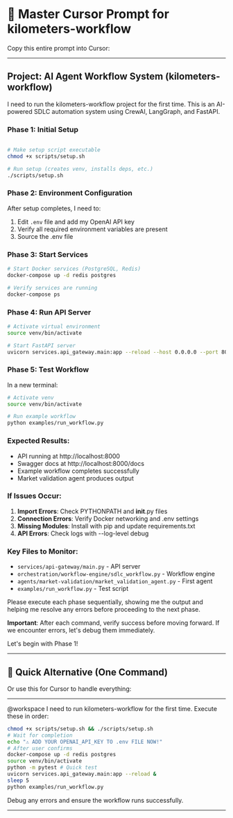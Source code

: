 # 🎯 Master Cursor Prompt for kilometers-workflow

Copy this entire prompt into Cursor:

---

## Project: AI Agent Workflow System (kilometers-workflow)

I need to run the kilometers-workflow project for the first time. This is an AI-powered SDLC automation system using CrewAI, LangGraph, and FastAPI.


### Phase 1: Initial Setup
```bash

# Make setup script executable
chmod +x scripts/setup.sh

# Run setup (creates venv, installs deps, etc.)
./scripts/setup.sh
```

### Phase 2: Environment Configuration
After setup completes, I need to:
1. Edit `.env` file and add my OpenAI API key
2. Verify all required environment variables are present
3. Source the .env file

### Phase 3: Start Services
```bash
# Start Docker services (PostgreSQL, Redis)
docker-compose up -d redis postgres

# Verify services are running
docker-compose ps
```

### Phase 4: Run API Server
```bash
# Activate virtual environment
source venv/bin/activate

# Start FastAPI server
uvicorn services.api_gateway.main:app --reload --host 0.0.0.0 --port 8000
```

### Phase 5: Test Workflow
In a new terminal:
```bash
# Activate venv
source venv/bin/activate

# Run example workflow
python examples/run_workflow.py
```

### Expected Results:
- API running at http://localhost:8000
- Swagger docs at http://localhost:8000/docs
- Example workflow completes successfully
- Market validation agent produces output

### If Issues Occur:
1. **Import Errors**: Check PYTHONPATH and __init__.py files
2. **Connection Errors**: Verify Docker networking and .env settings
3. **Missing Modules**: Install with pip and update requirements.txt
4. **API Errors**: Check logs with --log-level debug

### Key Files to Monitor:
- `services/api-gateway/main.py` - API server
- `orchestration/workflow-engine/sdlc_workflow.py` - Workflow engine
- `agents/market-validation/market_validation_agent.py` - First agent
- `examples/run_workflow.py` - Test script

Please execute each phase sequentially, showing me the output and helping me resolve any errors before proceeding to the next phase.

**Important**: After each command, verify success before moving forward. If we encounter errors, let's debug them immediately.

Let's begin with Phase 1!

---

## 🚀 Quick Alternative (One Command)

Or use this for Cursor to handle everything:

---

@workspace I need to run kilometers-workflow for the first time. Execute these in order:

```bash
chmod +x scripts/setup.sh && ./scripts/setup.sh
# Wait for completion
echo "⚠️ ADD YOUR OPENAI_API_KEY TO .env FILE NOW!"
# After user confirms
docker-compose up -d redis postgres
source venv/bin/activate
python -m pytest # Quick test
uvicorn services.api_gateway.main:app --reload &
sleep 5
python examples/run_workflow.py
```

Debug any errors and ensure the workflow runs successfully.

---
